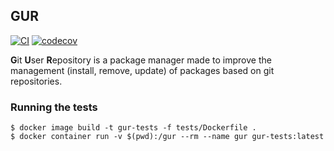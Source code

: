 ## GUR

[![CI](https://github.com/carvalhudo/gur/actions/workflows/ci.yml/badge.svg)](https://github.com/carvalhudo/gur/actions/workflows/ci.yml)
[![codecov](https://codecov.io/gh/carvalhudo/gur/branch/develop/graph/badge.svg)](https://codecov.io/gh/carvalhudo/gur)

**G**it **U**ser **R**epository is a package manager made to improve the
management (install, remove, update) of packages based on git repositories.

### Running the tests

```
$ docker image build -t gur-tests -f tests/Dockerfile .
$ docker container run -v $(pwd):/gur --rm --name gur gur-tests:latest
```
